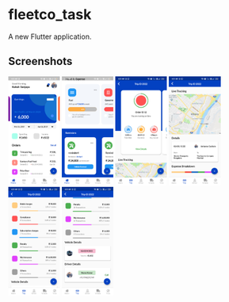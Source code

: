 # fleetco_task

A new Flutter application.

## Screenshots

<img src = "https://github.com/shuchitajain/fleetcoTask/blob/master/lib/ss/flutter_01.png" height = "220">   <img src = "https://github.com/shuchitajain/fleetcoTask/blob/master/lib/ss/flutter_02.png" height = "220" >   <img src = "https://github.com/shuchitajain/fleetcoTask/blob/master/lib/ss/flutter_03.png" height = "220" >   <img src = "https://github.com/shuchitajain/fleetcoTask/blob/master/lib/ss/flutter_04.png" height = "220" > 
<img src = "https://github.com/shuchitajain/fleetcoTask/blob/master/lib/ss/flutter_05.png" height = "220" >   <img src = "https://github.com/shuchitajain/fleetcoTask/blob/master/lib/ss/flutter_06.png" height = "220" >
